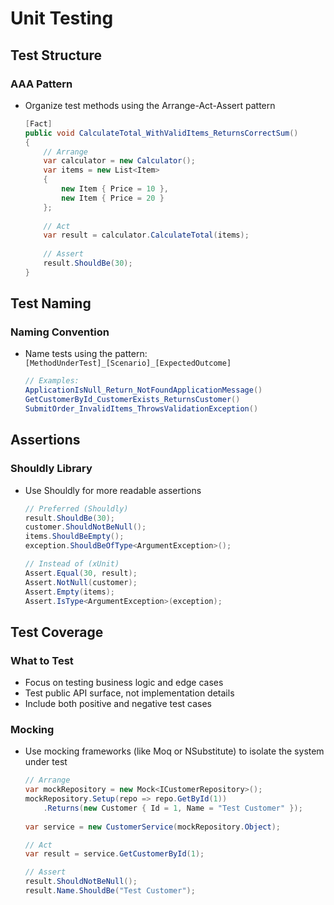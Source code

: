 # Unit Testing

## Test Structure

### AAA Pattern
- Organize test methods using the Arrange-Act-Assert pattern
  ```csharp
  [Fact]
  public void CalculateTotal_WithValidItems_ReturnsCorrectSum()
  {
      // Arrange
      var calculator = new Calculator();
      var items = new List<Item>
      {
          new Item { Price = 10 },
          new Item { Price = 20 }
      };
      
      // Act
      var result = calculator.CalculateTotal(items);
      
      // Assert
      result.ShouldBe(30);
  }
  ```

## Test Naming

### Naming Convention
- Name tests using the pattern: `[MethodUnderTest]_[Scenario]_[ExpectedOutcome]`
  ```csharp
  // Examples:
  ApplicationIsNull_Return_NotFoundApplicationMessage()
  GetCustomerById_CustomerExists_ReturnsCustomer()
  SubmitOrder_InvalidItems_ThrowsValidationException()
  ```

## Assertions

### Shouldly Library
- Use Shouldly for more readable assertions
  ```csharp
  // Preferred (Shouldly)
  result.ShouldBe(30);
  customer.ShouldNotBeNull();
  items.ShouldBeEmpty();
  exception.ShouldBeOfType<ArgumentException>();
  
  // Instead of (xUnit)
  Assert.Equal(30, result);
  Assert.NotNull(customer);
  Assert.Empty(items);
  Assert.IsType<ArgumentException>(exception);
  ```

## Test Coverage

### What to Test
- Focus on testing business logic and edge cases
- Test public API surface, not implementation details
- Include both positive and negative test cases

### Mocking
- Use mocking frameworks (like Moq or NSubstitute) to isolate the system under test
  ```csharp
  // Arrange
  var mockRepository = new Mock<ICustomerRepository>();
  mockRepository.Setup(repo => repo.GetById(1))
      .Returns(new Customer { Id = 1, Name = "Test Customer" });
      
  var service = new CustomerService(mockRepository.Object);
  
  // Act
  var result = service.GetCustomerById(1);
  
  // Assert
  result.ShouldNotBeNull();
  result.Name.ShouldBe("Test Customer");
  